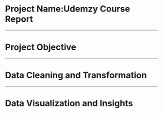 # Project Name:Udemzy Course Report

------
# Project Objective

-----

# Data Cleaning and Transformation


-------
# Data Visualization and Insights
